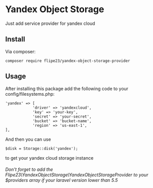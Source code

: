 # Yandex Object Storage

Just add service provider for yandex cloud

## Install

Via composer:

    composer require flipe23/yandex-object-storage-provider

## Usage

After installing this package add the following code to your config/filesystems.php:

    'yandex' => [
                'driver' => 'yandexcloud',
                'key' => 'your-key',
                'secret' => 'your-secret',
                'bucket' => 'bucket-name',
                'region' => 'us-east-1',
    ],
    
And then you can use

    $disk = Storage::disk('yandex');

to get your yandex cloud storage instance

###### Don't forget to add the Flipe23\YandexObjectStorage\YandexObjectStorageProvider to your $providers array if your laravel version lower than 5.5